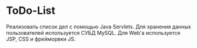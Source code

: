 # ToDo-List


Реализовать список дел с помощью Java Servlets. Для хранения данных пользователей используется СУБД MySQL. Для Web'a используется JSP, CSS и фрейморвки JS. 

